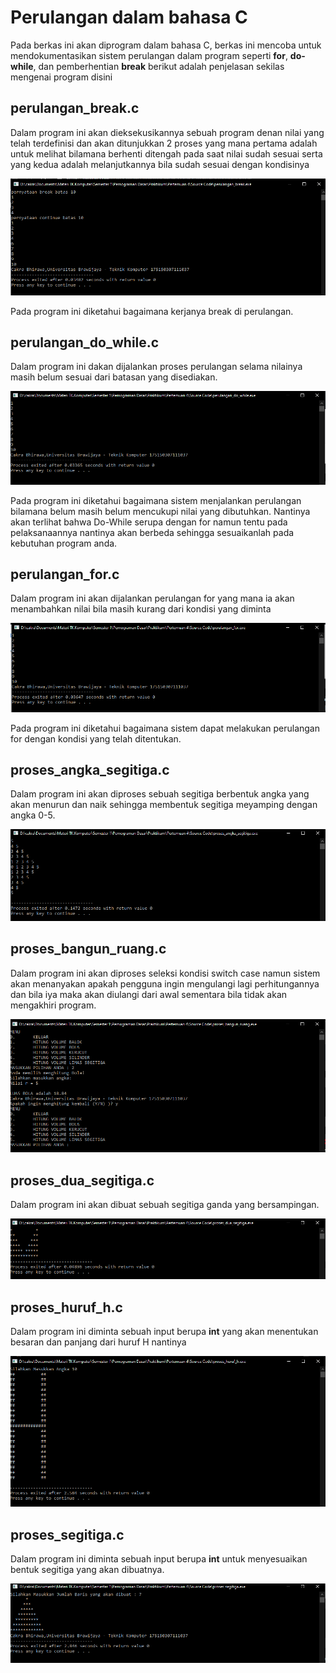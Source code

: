 # Perulangan dalam bahasa C
Pada berkas ini akan diprogram dalam bahasa C, berkas ini mencoba untuk mendokumentasikan sistem perulangan dalam program seperti **for**, **do-while**, dan pemberhentian **break** berikut adalah penjelasan sekilas mengenai program disini

## perulangan_break.c
Dalam program ini akan dieksekusikannya sebuah program denan nilai yang telah terdefinisi dan akan ditunjukkan 2 proses yang mana pertama adalah untuk melihat bilamana berhenti ditengah pada saat nilai sudah sesuai serta yang kedua adalah melanjutkannya bila sudah sesuai dengan kondisinya

![Screenshot 2020-02-09 at 5 08 54 PM](https://github.com/tjakra-birawa/Pemrograman_Dasar_C/blob/master/Dokumentasi/program31.PNG?raw=true)

Pada program ini diketahui bagaimana kerjanya break di perulangan.

## perulangan_do_while.c
Dalam program ini dakan dijalankan proses perulangan selama nilainya masih belum sesuai dari batasan yang disediakan.

![Screenshot 2020-02-09 at 5 08 54 PM](https://github.com/tjakra-birawa/Pemrograman_Dasar_C/blob/master/Dokumentasi/program32.PNG?raw=true)

Pada program ini diketahui bagaimana sistem menjalankan perulangan bilamana belum masih belum mencukupi nilai yang dibutuhkan. Nantinya akan terlihat bahwa Do-While serupa dengan for namun tentu pada pelaksanaannya nantinya akan berbeda sehingga sesuaikanlah pada kebutuhan program anda.

## perulangan_for.c
Dalam program ini akan dijalankan perulangan for yang mana ia akan menambahkan nilai bila masih kurang dari kondisi yang diminta

![Screenshot 2020-02-09 at 5 08 54 PM](https://github.com/tjakra-birawa/Pemrograman_Dasar_C/blob/master/Dokumentasi/program33.PNG?raw=true)

Pada program ini diketahui bagaimana sistem dapat melakukan perulangan for dengan kondisi yang telah ditentukan.

## proses_angka_segitiga.c
Dalam program ini akan diproses sebuah segitiga berbentuk angka yang akan menurun dan naik sehingga membentuk segitiga meyamping dengan angka 0-5.

![Screenshot 2020-02-09 at 5 08 54 PM](https://github.com/tjakra-birawa/Pemrograman_Dasar_C/blob/master/Dokumentasi/program34.PNG?raw=true)

## proses_bangun_ruang.c
Dalam program ini akan diproses seleksi kondisi switch case namun sistem akan menanyakan apakah pengguna ingin mengulangi lagi perhitungannya dan bila iya maka akan diulangi dari awal sementara bila tidak akan mengakhiri program.

![Screenshot 2020-02-09 at 5 08 54 PM](https://github.com/tjakra-birawa/Pemrograman_Dasar_C/blob/master/Dokumentasi/program35.PNG?raw=true)

## proses_dua_segitiga.c
Dalam program ini akan dibuat sebuah segitiga ganda yang bersampingan.

![Screenshot 2020-02-09 at 5 08 54 PM](https://github.com/tjakra-birawa/Pemrograman_Dasar_C/blob/master/Dokumentasi/program36.PNG?raw=true)

## proses_huruf_h.c
Dalam program ini diminta sebuah input berupa **int** yang akan menentukan besaran dan panjang dari huruf H nantinya

![Screenshot 2020-02-09 at 5 08 54 PM](https://github.com/tjakra-birawa/Pemrograman_Dasar_C/blob/master/Dokumentasi/program37.PNG?raw=true)

## proses_segitiga.c
Dalam program ini diminta sebuah input berupa **int** untuk menyesuaikan bentuk segitiga yang akan dibuatnya.

![Screenshot 2020-02-09 at 5 08 54 PM](https://github.com/tjakra-birawa/Pemrograman_Dasar_C/blob/master/Dokumentasi/program38.PNG?raw=true)

